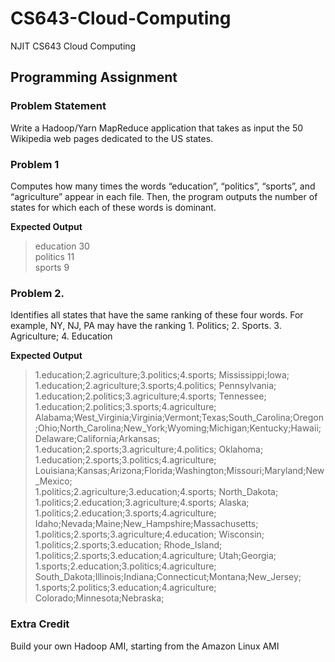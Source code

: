 # CS643-Cloud-Computing
NJIT CS643 Cloud Computing
## Programming Assignment
### Problem Statement
Write a Hadoop/Yarn MapReduce application that takes as input the 50 Wikipedia web pages
dedicated to the US states.
### Problem 1
Computes how many times the words “education”, “politics”, “sports”, and “agriculture” appear in
each file. Then, the program outputs the number of states for which each of these words is dominant. </br>

**Expected Output**
> education	30 </br>
> politics	11 </br>
> sports	9 </br>
### Problem 2.
Identifies all states that have the same ranking of these four words. For example, NY, NJ, PA may
have the ranking 1. Politics; 2. Sports. 3. Agriculture; 4. Education

**Expected Output**
> 1.education;2.agriculture;3.politics;4.sports;	Mississippi;Iowa; </br>
> 1.education;2.agriculture;3.sports;4.politics;	Pennsylvania;</br>
> 1.education;2.politics;3.agriculture;4.sports;	Tennessee;</br>
> 1.education;2.politics;3.sports;4.agriculture;	Alabama;West_Virginia;Virginia;Vermont;Texas;South_Carolina;Oregon;Ohio;North_Carolina;New_York;Wyoming;Michigan;Kentucky;Hawaii;Delaware;California;Arkansas; </br>
> 1.education;2.sports;3.agriculture;4.politics;	Oklahoma; </br>
> 1.education;2.sports;3.politics;4.agriculture;	Louisiana;Kansas;Arizona;Florida;Washington;Missouri;Maryland;New_Mexico; </br>
> 1.politics;2.agriculture;3.education;4.sports;	North_Dakota; </br>
> 1.politics;2.education;3.agriculture;4.sports;	Alaska;</br>
> 1.politics;2.education;3.sports;4.agriculture;	Idaho;Nevada;Maine;New_Hampshire;Massachusetts;</br>
> 1.politics;2.sports;3.agriculture;4.education;	Wisconsin;</br>
> 1.politics;2.sports;3.education;	Rhode_Island;</br>
> 1.politics;2.sports;3.education;4.agriculture;	Utah;Georgia;</br>
> 1.sports;2.education;3.politics;4.agriculture;	South_Dakota;Illinois;Indiana;Connecticut;Montana;New_Jersey;</br>
> 1.sports;2.politics;3.education;4.agriculture;	Colorado;Minnesota;Nebraska;</br>
### Extra Credit
Build your own Hadoop AMI, starting from the Amazon Linux AMI
